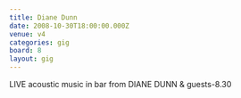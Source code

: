 ```yaml
---
title: Diane Dunn
date: 2008-10-30T18:00:00.000Z
venue: v4
categories: gig
board: 8
layout: gig
---
```

LIVE acoustic music in bar from DIANE DUNN & guests-8.30